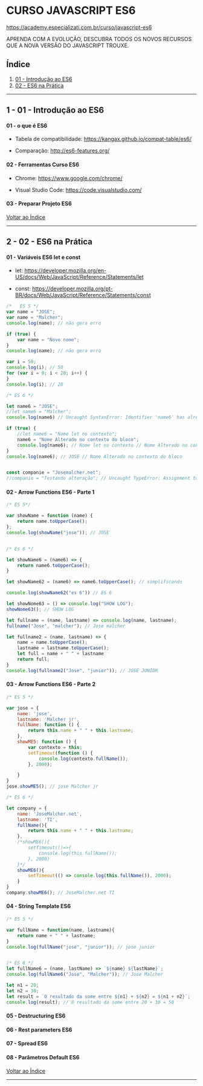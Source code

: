 
# CURSO JAVASCRIPT ES6

https://academy.especializati.com.br/curso/javascript-es6

APRENDA COM A EVOLUÇÃO, DESCUBRA TODOS OS NOVOS RECURSOS QUE A NOVA VERSÃO DO JAVASCRIPT TROUXE.

## <a name="indice">Índice</a>

1. [01 - Introdução ao ES6](#parte1)     
2. [02 - ES6 na Prática](#parte2)     
---


## <a name="parte1">1 - 01 - Introdução ao ES6</a>

#### 01 - o que é ES6

- Tabela de compatibilidade: https://kangax.github.io/compat-table/es6/

- Comparação: http://es6-features.org/

#### 02 - Ferramentas Curso ES6

- Chrome: https://www.google.com/chrome/

- Visual Studio Code: https://code.visualstudio.com/

#### 03 - Preparar Projeto ES6



[Voltar ao Índice](#indice)

---


## <a name="parte2">2 - 02 - ES6 na Prática</a>

#### 01 - Variáveis ES6 let e const

- let: https://developer.mozilla.org/en-US/docs/Web/JavaScript/Reference/Statements/let

- const: https://developer.mozilla.org/pt-BR/docs/Web/JavaScript/Reference/Statements/const

```js
/*   ES 5 */
var name = "JOSE";
var name = "Malcher";
console.log(name); // não gera erro

if (true) {
    var name = "Novo nome";
}
console.log(name); // não gera erro

var i = 50;
console.log(i); // 50
for (var i = 0; i < 20; i++) {
}
console.log(i); // 20

/* ES 6 */

let name6 = "JOSE";
//let name6 = "Malcher";
console.log(name6) // Uncaught SyntaxError: Identifier 'name6' has already been declared

if (true) {
    //let name6 = "Nome let no contexto";
    name6 = "Nome Alterado no contexto do bloco";
    console.log(name6); // Nome let no contexto // Nome Alterado no contexto do bloco
}
console.log(name6); // JOSE // Nome Alterado no contexto do bloco


const companie = "Josemalcher.net";
//companie = "Testando alteração"; // Uncaught TypeError: Assignment to constant variable.
```

#### 02 - Arrow Functions ES6 - Parte 1

```js
/* ES 5*/

var showName = function (name) {
    return name.toUpperCase();
};
console.log(showName("jose")); // JOSE


/* Es 6 */

let showName6 = (name6) => {
    return name6.toUpperCase();
}

let showName62 = (name6) => name6.toUpperCase(); // simplificando

console.log(showName62("es 6")) // ES 6

let showNome63 = () => console.log("SHOW LOG");
showNome63(); // SHOW LOG

let fullname = (name, lastname) => console.log(name, lastname);
fullname("Jose", "malcher"); // Jose malcher

let fullname2 = (name, lastname) => {
    name = name.toUpperCase();
    lastname = lastname.toUpperCase();
    let full = name + " " + lastname
    return full;
}
console.log(fullname2("Jose", "junior")); // JOSE JUNIOR

```

#### 03 - Arrow Functions ES6 - Parte 2

```js
/* ES 5 */

var jose = {
    name: 'jose',
    lastname: 'Malcher jr',
    fullName: function () {
        return this.name + " " + this.lastname;
    },
    showME5: function () {
        var contexto = this;
        setTimeout(function () {
            console.log(contexto.fullName());
        }, 2000);

    }
}
jose.showME5(); // jose Malcher jr

/* ES 6 */

let company = {
    name: 'JoseMalcher.net',
    lastname: 'TI',
    fullName(){
        return this.name + " " + this.lastname;
    },
    /*showME6(){
        setTimeout(()=>{
            console.log(this.fullName());
        }, 2000)
    }*/
    showME6(){
        setTimeout(() => console.log(this.fullName()), 2000);
    }
}
company.showME6(); // JoseMalcher.net TI
```

#### 04 - String Template ES6

```js
/* ES 5 */

var fullName = function(name, lastname){
    return name + " " + lastname;
}
console.log(fullName("jose", "junior")); // jose junior


/* ES 6 */
let fullName6 = (name, lastName) => `${name} ${lastName}`;
console.log(fullName6("Jose", "Malcher")); // Jose Malcher

let n1 = 20;
let n2 = 30;
let result = `O resultado da some entre ${n1} + ${n2} = ${n1 + n2}`;
console.log(result); // O resultado da some entre 20 + 30 = 50
```

#### 05 - Destructuring ES6


#### 06 - Rest parameters ES6


#### 07 - Spread ES6


#### 08 - Parâmetros Default ES6



[Voltar ao Índice](#indice)

---

